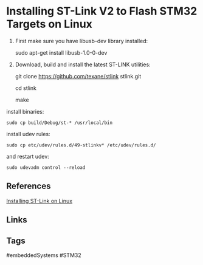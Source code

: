 # Installing ST-Link V2 to Flash STM32 Targets on Linux

1. First make sure you have libusb-dev library installed:

	sudo apt-get install libusb-1.0-0-dev

2. Download, build and install the latest ST-LINK utilities:

	git clone https://github.com/texane/stlink stlink.git

	cd stlink
	
	make

install binaries:

	sudo cp build/Debug/st-* /usr/local/bin

install udev rules:
	
	sudo cp etc/udev/rules.d/49-stlinkv* /etc/udev/rules.d/

and restart udev:

	sudo udevadm control --reload

## References
[Installing ST-Link on Linux](https://fishpepper.de/2016/09/16/installing-using-st-link-v2-to-flash-stm32-on-linux/)

## Links
<insert link on how to connect ST-Link to flash stm32 devices>

## Tags
#embeddedSystems #STM32
